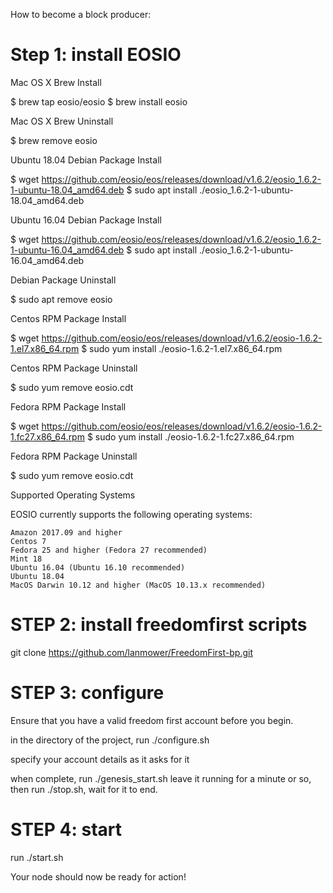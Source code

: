 How to become a block producer:

# Step 1: install EOSIO

Mac OS X Brew Install

$ brew tap eosio/eosio
$ brew install eosio

Mac OS X Brew Uninstall

$ brew remove eosio

Ubuntu 18.04 Debian Package Install

$ wget https://github.com/eosio/eos/releases/download/v1.6.2/eosio_1.6.2-1-ubuntu-18.04_amd64.deb
$ sudo apt install ./eosio_1.6.2-1-ubuntu-18.04_amd64.deb

Ubuntu 16.04 Debian Package Install

$ wget https://github.com/eosio/eos/releases/download/v1.6.2/eosio_1.6.2-1-ubuntu-16.04_amd64.deb
$ sudo apt install ./eosio_1.6.2-1-ubuntu-16.04_amd64.deb

Debian Package Uninstall

$ sudo apt remove eosio

Centos RPM Package Install

$ wget https://github.com/eosio/eos/releases/download/v1.6.2/eosio-1.6.2-1.el7.x86_64.rpm
$ sudo yum install ./eosio-1.6.2-1.el7.x86_64.rpm

Centos RPM Package Uninstall

$ sudo yum remove eosio.cdt

Fedora RPM Package Install

$ wget https://github.com/eosio/eos/releases/download/v1.6.2/eosio-1.6.2-1.fc27.x86_64.rpm
$ sudo yum install ./eosio-1.6.2-1.fc27.x86_64.rpm

Fedora RPM Package Uninstall

$ sudo yum remove eosio.cdt

Supported Operating Systems

EOSIO currently supports the following operating systems:

    Amazon 2017.09 and higher
    Centos 7
    Fedora 25 and higher (Fedora 27 recommended)
    Mint 18
    Ubuntu 16.04 (Ubuntu 16.10 recommended)
    Ubuntu 18.04
    MacOS Darwin 10.12 and higher (MacOS 10.13.x recommended)

# STEP 2: install freedomfirst scripts

git clone https://github.com/lanmower/FreedomFirst-bp.git

# STEP 3: configure

Ensure that you have a valid freedom first account before you begin.

in the directory of the project, run ./configure.sh

specify your account details as it asks for it

when complete, run ./genesis_start.sh
leave it running for a minute or so, then run ./stop.sh, wait for it to end.

# STEP 4: start
run
./start.sh

Your node should now be ready for action!

